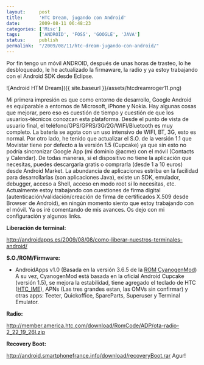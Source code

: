 ```yaml
---
layout:     post
title:      'HTC Dream, jugando con Android'
date:       2009-08-11 06:48:23
categories: ['Misc']
tags:       ['ANDROID', 'FOSS', 'GOOGLE', 'JAVA']
status:     publish 
permalink:  "/2009/08/11/htc-dream-jugando-con-android/"
---
```

Por fin tengo un móvil ANDROID, después de unas horas de trasteo, lo he desbloqueado, le he actualizado la firmaware, la radio y ya estoy trabajando con el Android SDK desde Eclipse.

![Android HTM Dream]({{ site.baseurl }}/assets/htcdreamroger11.png)  

<!-- more -->  
Mi primera impresión es que como entorno de desarrollo, Google Android es equiparable a entornos de Microsoft, iPhone y Nokia.
Hay algunas cosas que mejorar, pero eso es cuestión de tiempo y cuestión de que los usuarios-técnicos conozcan esta plataforma.
Desde el punto de vista de usuario final, el teléfono/GPS/GPRS/3G/2G/WIFI/Bluetooth es muy completo. La batería se agota con un uso intensivo de WIFI, BT, 3G, esto es normal.
Por otro lado, he tenido que actualizar el S.O. de la versión 1.1 que Movistar tiene por defecto a la versión 1.5 (Cupcake) ya que sin esto no podría sincronizar Google App (mi dominio @acme) con el móvil (Contacts y Calendar).
De todas maneras, si el dispositivo no tiene la aplicación que necesitas, puedes descargarla gratis o comprarla (desde 1 a 10 euros) desde Android Market.
La abundancia de aplicaciones estriba en la facilidad para desarrollarlas (son aplicaciones Java), existe un SDK, emulador, debugger, acceso a Shell, acceso en modo root si lo necesitas, etc.
Actualmente estoy trabajando con cuestiones de firma digital (autenticación/validación/creación de firma de certificados X.509 desde Browser de Android), en ningún momento siento que estoy trabajando con el móvil. Ya os iré comentando de mis avances.
Os dejo con mi configuración y algunos links.

**Liberación de terminal:**

http://androidapps.es/2009/08/08/como-liberar-nuestros-terminales-android/

**S.O./ROM/Firmware:**

  * AndroidApps v1.0 (Basada en la versión 3.6.5 de la [ROM CyanogenMod](http://forum.xda-developers.com/showthread.php?t=537204))
A su vez, CyanogenMod está basada en la oficial Android Cupcake (versión 1.5), se mejora la estabilidad, tiene agregado el teclado de HTC ([HTC_IME](http://androidapps.es/2009/06/28/instalar-teclado-htc-htc_ime/)), APNs (Las tres grandes estan, las OMVs sin confirmar) y otras apps: Teeter, Quickoffice, SpareParts, Superuser y Terminal Emulator.

**Radio:**

http://member.america.htc.com/download/RomCode/ADP/ota-radio-2_22_19_26I.zip

**Recovery Boot:**

http://android.smartphonefrance.info/download/recoveryBoot.rar
Agur!
